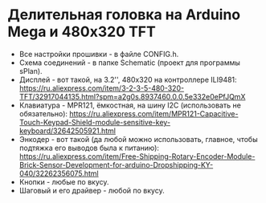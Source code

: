 # Делительная головка на Arduino Mega и 480x320 TFT

* Все настройки прошивки - в файле CONFIG.h.
* Схема соединений - в папке Schematic (проект для программы sPlan). 
* Дисплей - вот такой, на 3.2'', 480х320 на контроллере ILI9481: https://ru.aliexpress.com/item/3-2-3-5-480-320-TFT/32917044135.html?spm=a2g0s.8937460.0.0.5e332e0ePfJQmX
* Клавиатура - MPR121, ёмкостная, на шину I2C (использовать не обязательно): https://ru.aliexpress.com/item/MPR121-Capacitive-Touch-Keypad-Shield-module-sensitive-key-keyboard/32642505921.html
* Энкодер - вот такой (да любой можно использовать, главное, чтобы подтяжка его выводов была к питанию): https://ru.aliexpress.com/item/Free-Shipping-Rotary-Encoder-Module-Brick-Sensor-Development-for-arduino-Dropshipping-KY-040/32262356075.html
* Кнопки - любые по вкусу.
* Шаговый и его драйвер - любой по вкусу.
